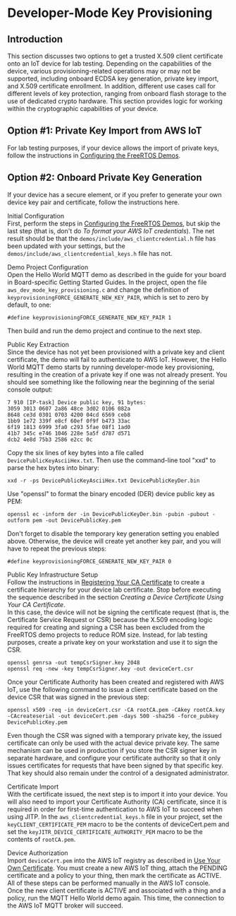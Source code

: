 # Developer\-Mode Key Provisioning<a name="dev-mode-key-provisioning"></a>

## Introduction<a name="dev-mode-key-provisioning-intro"></a>

This section discusses two options to get a trusted X\.509 client certificate onto an IoT device for lab testing\. Depending on the capabilities of the device, various provisioning\-related operations may or may not be supported, including onboard ECDSA key generation, private key import, and X\.509 certificate enrollment\. In addition, different use cases call for different levels of key protection, ranging from onboard flash storage to the use of dedicated crypto hardware\. This section provides logic for working within the cryptographic capabilities of your device\.

## Option \#1: Private Key Import from AWS IoT<a name="dev-mode-key-provisioning-option1"></a>

For lab testing purposes, if your device allows the import of private keys, follow the instructions in [Configuring the FreeRTOS Demos](freertos-configure.md)\.

## Option \#2: Onboard Private Key Generation<a name="dev-mode-key-provisioning-option2"></a>

If your device has a secure element, or if you prefer to generate your own device key pair and certificate, follow the instructions here\.

Initial Configuration  
First, perform the steps in [Configuring the FreeRTOS Demos](freertos-configure.md), but skip the last step \(that is, don't do *To format your AWS IoT credentials*\)\. The net result should be that the `demos/include/aws_clientcredential.h` file has been updated with your settings, but the `demos/include/aws_clientcredential_keys.h` file has not\.

Demo Project Configuration  
Open the Hello World MQTT demo as described in the guide for your board in Board\-specific Getting Started Guides. In the project, open the file `aws_dev_mode_key_provisioning.c` and change the definition of `keyprovisioningFORCE_GENERATE_NEW_KEY_PAIR`, which is set to zero by default, to one:  

```
#define keyprovisioningFORCE_GENERATE_NEW_KEY_PAIR 1
```
Then build and run the demo project and continue to the next step\.

Public Key Extraction  
Since the device has not yet been provisioned with a private key and client certificate, the demo will fail to authenticate to AWS IoT\. However, the Hello World MQTT demo starts by running developer\-mode key provisioning, resulting in the creation of a private key if one was not already present\. You should see something like the following near the beginning of the serial console output:  

```
7 910 [IP-task] Device public key, 91 bytes:
3059 3013 0607 2a86 48ce 3d02 0106 082a
8648 ce3d 0301 0703 4200 04cd 6569 ceb8
1bb9 1e72 339f e8cf 60ef 0f9f b473 33ac
6f19 1813 6999 3fa0 c293 5fae 08f1 1ad0
41b7 345c e746 1046 228e 5a5f d787 d571
dcb2 4e8d 75b3 2586 e2cc 0c
```
Copy the six lines of key bytes into a file called `DevicePublicKeyAsciiHex.txt`\. Then use the command\-line tool "xxd" to parse the hex bytes into binary:  

```
xxd -r -ps DevicePublicKeyAsciiHex.txt DevicePublicKeyDer.bin
```
Use "openssl" to format the binary encoded \(DER\) device public key as PEM:  

```
openssl ec -inform der -in DevicePublicKeyDer.bin -pubin -pubout -outform pem -out DevicePublicKey.pem
```
Don't forget to disable the temporary key generation setting you enabled above\. Otherwise, the device will create yet another key pair, and you will have to repeat the previous steps:  

```
#define keyprovisioningFORCE_GENERATE_NEW_KEY_PAIR 0
```

Public Key Infrastructure Setup  
Follow the instructions in [ Registering Your CA Certificate](https://docs.aws.amazon.com/iot/latest/developerguide/device-certs-your-own.html#register-CA-cert) to create a certificate hierarchy for your device lab certificate\. Stop before executing the sequence described in the section *Creating a Device Certificate Using Your CA Certificate*\.  
In this case, the device will not be signing the certificate request \(that is, the Certificate Service Request or CSR\) because the X\.509 encoding logic required for creating and signing a CSR has been excluded from the FreeRTOS demo projects to reduce ROM size\. Instead, for lab testing purposes, create a private key on your workstation and use it to sign the CSR\.  

```
openssl genrsa -out tempCsrSigner.key 2048
openssl req -new -key tempCsrSigner.key -out deviceCert.csr
```
Once your Certificate Authority has been created and registered with AWS IoT, use the following command to issue a client certificate based on the device CSR that was signed in the previous step:  

```
openssl x509 -req -in deviceCert.csr -CA rootCA.pem -CAkey rootCA.key -CAcreateserial -out deviceCert.pem -days 500 -sha256 -force_pubkey DevicePublicKey.pem 
```
Even though the CSR was signed with a temporary private key, the issued certificate can only be used with the actual device private key\. The same mechanism can be used in production if you store the CSR signer key in separate hardware, and configure your certificate authority so that it only issues certificates for requests that have been signed by that specific key\. That key should also remain under the control of a designated administrator\.

Certificate Import  
With the certificate issued, the next step is to import it into your device\. You will also need to import your Certificate Authority \(CA\) certificate, since it is required in order for first\-time authentication to AWS IoT to succeed when using JITP\. In the `aws_clientcredential_keys.h` file in your project, set the `keyCLIENT_CERTIFICATE_PEM` macro to be the contents of deviceCert\.pem and set the `keyJITR_DEVICE_CERTIFICATE_AUTHORITY_PEM` macro to be the contents of `rootCA.pem`\.

Device Authorization  
Import `deviceCert.pem` into the AWS IoT registry as described in [ Use Your Own Certificate](https://docs.aws.amazon.com/iot/latest/developerguide/device-certs-your-own.html#manual-cert-registration)\. You must create a new AWS IoT thing, attach the PENDING certificate and a policy to your thing, then mark the certificate as ACTIVE\. All of these steps can be performed manually in the AWS IoT console\.  
Once the new client certificate is ACTIVE and associated with a thing and a policy, run the MQTT Hello World demo again\. This time, the connection to the AWS IoT MQTT broker will succeed\.
